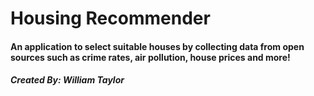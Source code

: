 # Housing Recommender
#### An application to select suitable houses by collecting data from open sources such as crime rates, air pollution, house prices and more!

##### Created By: William Taylor